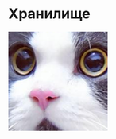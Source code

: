 # Хранилище
<img src="https://github.com/Creeper50017/Storage/blob/main/Images/list/1.png?raw=true"></img>
